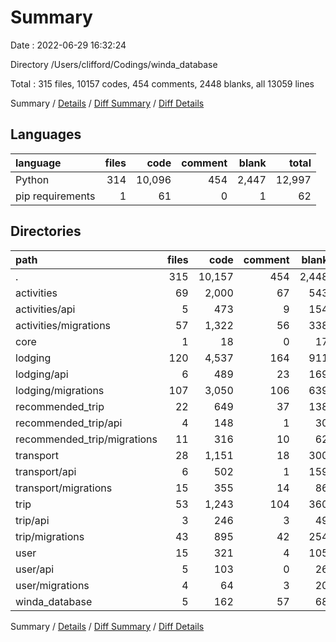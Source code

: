 # Summary

Date : 2022-06-29 16:32:24

Directory /Users/clifford/Codings/winda_database

Total : 315 files,  10157 codes, 454 comments, 2448 blanks, all 13059 lines

Summary / [Details](details.md) / [Diff Summary](diff.md) / [Diff Details](diff-details.md)

## Languages
| language | files | code | comment | blank | total |
| :--- | ---: | ---: | ---: | ---: | ---: |
| Python | 314 | 10,096 | 454 | 2,447 | 12,997 |
| pip requirements | 1 | 61 | 0 | 1 | 62 |

## Directories
| path | files | code | comment | blank | total |
| :--- | ---: | ---: | ---: | ---: | ---: |
| . | 315 | 10,157 | 454 | 2,448 | 13,059 |
| activities | 69 | 2,000 | 67 | 543 | 2,610 |
| activities/api | 5 | 473 | 9 | 154 | 636 |
| activities/migrations | 57 | 1,322 | 56 | 338 | 1,716 |
| core | 1 | 18 | 0 | 17 | 35 |
| lodging | 120 | 4,537 | 164 | 911 | 5,612 |
| lodging/api | 6 | 489 | 23 | 169 | 681 |
| lodging/migrations | 107 | 3,050 | 106 | 639 | 3,795 |
| recommended_trip | 22 | 649 | 37 | 138 | 824 |
| recommended_trip/api | 4 | 148 | 1 | 30 | 179 |
| recommended_trip/migrations | 11 | 316 | 10 | 62 | 388 |
| transport | 28 | 1,151 | 18 | 300 | 1,469 |
| transport/api | 6 | 502 | 1 | 159 | 662 |
| transport/migrations | 15 | 355 | 14 | 86 | 455 |
| trip | 53 | 1,243 | 104 | 360 | 1,707 |
| trip/api | 3 | 246 | 3 | 49 | 298 |
| trip/migrations | 43 | 895 | 42 | 254 | 1,191 |
| user | 15 | 321 | 4 | 105 | 430 |
| user/api | 5 | 103 | 0 | 26 | 129 |
| user/migrations | 4 | 64 | 3 | 20 | 87 |
| winda_database | 5 | 162 | 57 | 68 | 287 |

Summary / [Details](details.md) / [Diff Summary](diff.md) / [Diff Details](diff-details.md)